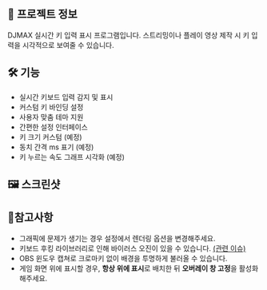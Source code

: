 ## 📜 프로젝트 정보

DJMAX 실시간 키 입력 표시 프로그램입니다.
스트리밍이나 플레이 영상 제작 시 키 입력을 시각적으로 보여줄 수 있습니다.

## 🛠️ 기능

- 실시간 키보드 입력 감지 및 표시
- 커스텀 키 바인딩 설정
- 사용자 맞춤 테마 지원
- 간편한 설정 인터페이스
- 키 크기 커스텀 (예정)
- 동치 간격 ms 표기 (예정)
- 키 누르는 속도 그래프 시각화 (예정)

## 🖼️ 스크린샷

## 📝참고사항

- 그래픽에 문제가 생기는 경우 설정에서 렌더링 옵션을 변경해주세요.
- 키보드 후킹 라이브러리로 인해 바이러스 오진이 있을 수 있습니다. [(관련 이슈)](https://github.com/LaunchMenu/node-global-key-listener?tab=readme-ov-file#disadvantages-2)
- OBS 윈도우 캡쳐로 크로마키 없이 배경을 투명하게 불러올 수 있습니다.
- 게임 화면 위에 표시할 경우, **항상 위에 표시**로 배치한 뒤 **오버레이 창 고정**을 활성화해주세요.
